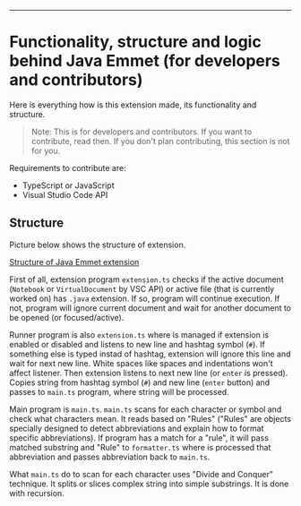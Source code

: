 ---------------------------------

# Functionality, structure and logic behind Java Emmet (for developers and contributors)

Here is everything how is this extension made, its functionality and structure.

> Note: This is for developers and contributors. If you want to contribute, read then. If you don't plan contributing, this section is not for you.

Requirements to contribute are:

* TypeScript or JavaScript
* Visual Studio Code API

## Structure

Picture below shows the structure of extension.

[Structure of Java Emmet extension](images/Extension%20Structure.jpg)

First of all, extension program `extension.ts` checks if the active document (`Notebook` or `VirtualDocument` by VSC API) or active file (that is currently worked on) has `.java` extension. If so, program will continue execution. If not, program will ignore current document and wait for another document to be opened (or focused/active).

Runner program is also `extension.ts` where is managed if extension is enabled or disabled and listens to new line and hashtag symbol (`#`). If something else is typed instad of hashtag, extension will ignore this line and wait for next new line. White spaces like spaces and indentations won't affect listener. Then extension listens to next new line (or `enter` is pressed). Copies string from hashtag symbol (`#`) and new line (`enter` button) and passes to `main.ts` program, where string will be processed.

Main program is `main.ts`. `main.ts` scans for each character or symbol and check what characters mean. It reads based on "Rules" ("Rules" are objects specially designed to detect abbreviations and explain how to format specific abbreviations). If program has a match for a "rule", it will pass matched substring and "Rule" to `formatter.ts` where is processed that abbreviation and passes abbreviation back to `main.ts`.

What `main.ts` do to scan for each character uses "Divide and Conquer" technique. It splits or slices complex string into simple substrings. It is done with recursion.